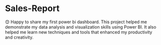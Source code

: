 # Sales-Report
😊 Happy to share my first power bi dashboard. This project helped me demonstrate my data analysis and visualization skills using Power BI. It also helped me learn new techniques and tools that enhanced my productivity and creativity.
